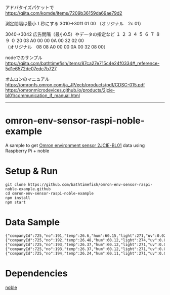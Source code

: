 アドバタイズパケットで
https://qiita.com/komde/items/7209b36159da69ae79d2

測定間隔は最小１秒にする
3010->3011
01 00
（オリジナル　2c 01）

3040->3042
広告間隔（最小0.5）やデータの指定など
１ ２  ３ ４  ５ ６  ７ ８  ９ ０
20 03  A0 00  00 0A  00 32  02 00   
（オリジナル　08 08  A0 00  00 0A  00 32  08 00）


nodeでのサンプル
https://qiita.com/bathtimefish/items/87ca27e715c4e24f0334#_reference-5d1e6572de07edc7b727

オムロンのマニュアル
https://omronfs.omron.com/ja_JP/ecb/products/pdf/CDSC-015.pdf
https://omronmicrodevices.github.io/products/2jcie-bl01/communication_if_manual.html


---

# omron-env-sensor-raspi-noble-example

A sample to get [Omron environment sensor 2JCIE-BL01](https://omronmicrodevices.github.io/products/2jcie-bl01/communication_if_manual.html) data using Raspberry Pi + noble

# Setup & Run

```
git clone https://github.com/bathtimefish/omron-env-sensor-raspi-noble-example.github
cd omron-env-sensor-raspi-noble-example
npm install
npm start
```

# Data Sample

```
{"companyId":725,"no":191,"temp":26.6,"hum":60.15,"light":271,"uv":0.02,"pressure":1010.3,"sound":51.33,"disconf":75.08,"heat":24,"rfu":0,"battery":196}
{"companyId":725,"no":192,"temp":26.48,"hum":60.12,"light":274,"uv":0.02,"pressure":1010.3,"sound":49.16,"disconf":74.91,"heat":23.89,"rfu":0,"battery":196}
{"companyId":725,"no":193,"temp":26.37,"hum":60.12,"light":271,"uv":0.02,"pressure":1010.4,"sound":44.95,"disconf":74.75,"heat":23.78,"rfu":0,"battery":196}
{"companyId":725,"no":193,"temp":26.37,"hum":60.12,"light":271,"uv":0.02,"pressure":1010.4,"sound":44.95,"disconf":74.75,"heat":23.78,"rfu":0,"battery":196}
{"companyId":725,"no":194,"temp":26.24,"hum":60.11,"light":271,"uv":0.02,"pressure":1010.2,"sound":54.01,"disconf":74.57,"heat":23.67,"rfu":0,"battery":196}
```

# Dependencies

[noble](https://github.com/noble/noble)


